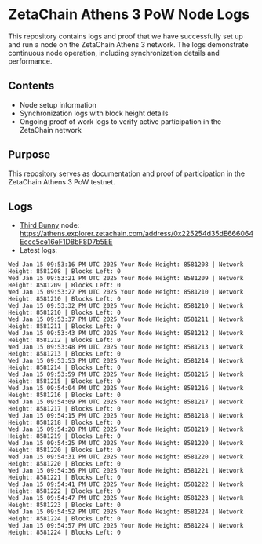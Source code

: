 # ZetaChain Athens 3 PoW Node Logs
This repository contains logs and proof that we have successfully set up and run a node on the ZetaChain Athens 3 network. The logs demonstrate continuous node operation, including synchronization details and performance.

## Contents
- Node setup information
- Synchronization logs with block height details
- Ongoing proof of work logs to verify active participation in the ZetaChain network

## Purpose
This repository serves as documentation and proof of participation in the ZetaChain Athens 3 PoW testnet.

## Logs

- [Third Bunny](https://thirdbunny.xyz/) node: https://athens.explorer.zetachain.com/address/0x225254d35dE666064Eccc5ce16eF1D8bF8D7b5EE
- Latest logs:
```
Wed Jan 15 09:53:16 PM UTC 2025 Your Node Height: 8581208 | Network Height: 8581208 | Blocks Left: 0
Wed Jan 15 09:53:21 PM UTC 2025 Your Node Height: 8581209 | Network Height: 8581209 | Blocks Left: 0
Wed Jan 15 09:53:27 PM UTC 2025 Your Node Height: 8581210 | Network Height: 8581210 | Blocks Left: 0
Wed Jan 15 09:53:32 PM UTC 2025 Your Node Height: 8581210 | Network Height: 8581210 | Blocks Left: 0
Wed Jan 15 09:53:37 PM UTC 2025 Your Node Height: 8581211 | Network Height: 8581211 | Blocks Left: 0
Wed Jan 15 09:53:43 PM UTC 2025 Your Node Height: 8581212 | Network Height: 8581212 | Blocks Left: 0
Wed Jan 15 09:53:48 PM UTC 2025 Your Node Height: 8581213 | Network Height: 8581213 | Blocks Left: 0
Wed Jan 15 09:53:53 PM UTC 2025 Your Node Height: 8581214 | Network Height: 8581214 | Blocks Left: 0
Wed Jan 15 09:53:59 PM UTC 2025 Your Node Height: 8581215 | Network Height: 8581215 | Blocks Left: 0
Wed Jan 15 09:54:04 PM UTC 2025 Your Node Height: 8581216 | Network Height: 8581216 | Blocks Left: 0
Wed Jan 15 09:54:09 PM UTC 2025 Your Node Height: 8581217 | Network Height: 8581217 | Blocks Left: 0
Wed Jan 15 09:54:15 PM UTC 2025 Your Node Height: 8581218 | Network Height: 8581218 | Blocks Left: 0
Wed Jan 15 09:54:20 PM UTC 2025 Your Node Height: 8581219 | Network Height: 8581219 | Blocks Left: 0
Wed Jan 15 09:54:25 PM UTC 2025 Your Node Height: 8581220 | Network Height: 8581220 | Blocks Left: 0
Wed Jan 15 09:54:31 PM UTC 2025 Your Node Height: 8581220 | Network Height: 8581220 | Blocks Left: 0
Wed Jan 15 09:54:36 PM UTC 2025 Your Node Height: 8581221 | Network Height: 8581221 | Blocks Left: 0
Wed Jan 15 09:54:41 PM UTC 2025 Your Node Height: 8581222 | Network Height: 8581222 | Blocks Left: 0
Wed Jan 15 09:54:47 PM UTC 2025 Your Node Height: 8581223 | Network Height: 8581223 | Blocks Left: 0
Wed Jan 15 09:54:52 PM UTC 2025 Your Node Height: 8581224 | Network Height: 8581224 | Blocks Left: 0
Wed Jan 15 09:54:57 PM UTC 2025 Your Node Height: 8581224 | Network Height: 8581224 | Blocks Left: 0
```
